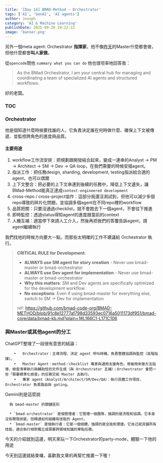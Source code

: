 ```yaml
---
title: '[Day 14] BMAD-Method - Orchestrator'
tags: ['AI', 'GenAI', 'AI agents']
author: Joseph
category: 'AI & Machine Learning'
publishDate: 2025-09-28 19:22:22
image: 'banner.png'
---
```


另外一個meta agent: Orchestrator **指揮家**，他不像[昨天](./day-13-bmad-method-master)的Master什麼都會做，但他什麼都會**叫人家做**。

從`opencode`問他 `summary what you can do` 他也很坦率地回答我：

> As the BMad Orchestrator, I am your central hub for managing and coordinating a team of specialized AI agents and structured workflows.

好的老闆。

<!-- more -->

### TOC

### Orchestrator

他是個知道什麼時候要找誰的人，它負責決定誰在何時做什麼、確保上下文被傳遞、並監控跨角色的進度與品質。

#### 主要用途

1. workflow工作流安排：把規劃跟開發結合起來，變成一連串的Analyst → PM → Architect → SM → Dev → QA loop，在我們需要的時候安插agent。
2. 指派工作：把任務design, sharding, development, testing指派給合適的agent，也可以偶爾
3. 上下文整合：把必要的上下文串連到後續的任務中，降低上下文遺失，讓BMad-Method能真正達成`context-engineered development`
4. cross-repo / cross-project協作：這部分我還沒測試到，但他可以減少多個repo導致的碎片化問題，並協調多個agent在不同repo裡的workflow
5. 品質把關：只要沒通過checklist，就不會跑去下一個agent，不會往下推進
6. 即時監控：透過status得知agent的進度跟當前的context
7. 人機互補：適當停下來請人工介入，然後再把我們的答覆告訴agent，請agent繼續執行

我們找他的時候方向要大一點，而那些太明確的工作不建議給 Orchestrator 執行。

> **CRITICAL RULE for Development**:
>
> - **ALWAYS use SM agent for story creation** - Never use bmad-master or bmad-orchestrator
> - **ALWAYS use Dev agent for implementation** - Never use bmad-master or bmad-orchestrator
> - **Why this matters**: SM and Dev agents are specifically optimized for the development workflow
> - **No exceptions**: Even if using bmad-master for everything else, switch to SM → Dev for implementation
>
> ref: https://github.com/bmad-code-org/BMAD-METHOD/blob/91c8e12777af798d33593ec0716a5011173df951/bmad-core/data/bmad-kb.md?plain=1#L166C1-L171C106

### 與Master或其他agent的分工

ChatGPT整理了一段很有意思的結論：

```
	•	Orchestrator：主導流程、決定 agent 呼叫時機、負責整體協調與監控（高階指揮）。 ￼
	•	Master Agent：method／checklist 專家與通用支援角色，常被用來做方法指導、檢查清單執行與輔助性的文件生成（與 Orchestrator 互補）；Orchestrator 會把一些「需要標準化檢查」的任務交給 Master 去執行。 ￼
	•	專家 agent（Analyst/Architect/SM/Dev/QA）：執行具體工作項目，Orchestrator 負責路由與 gating。
```

Gemini則是這麼說

```
  與 bmad-master 的關鍵區別

  * `bmad-orchestrator` 是個管理者：它管理一個團隊，強調的是流程和協調。它本身沒有開發技能，但精通如何組織有技能的 Agent。
  * `bmad-master` 是個執行者：它是一個個體，強調的是全能和便捷。它自己就具備所有技能，適合執行相對獨立或需要跨領域知識的單點任務。
```

今天的介紹就到這邊，明天來玩一下Orchestrator的party-mode，體驗一下他的用途

今天到這邊就結束囉，喜歡我文章的再幫忙推廣一下喔！
